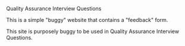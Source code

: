 Quality Assurance Interview Questions


This is a simple "buggy" website that contains a "feedback" form.

This site is purposely buggy to be used in Quality Assurance Interview Questions.